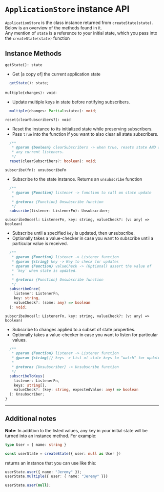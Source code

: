 # `ApplicationStore` instance API
  
`ApplicationStore` is the class instance returned from `createState(state)`. Below is an overview of the methods found in it.\
Any mention of `state` is a reference to your initial state, which you pass into the `createState(state)` function

## Instance Methods

`getState(): state`
* Get [a copy of] the current application state 
```typescript
  getState(): state;
```
`multiple(changes): void`:
* Update multiple keys in state before notifying subscribers.
```typescript
  multiple(changes: Partial<state>): void;
```

`reset(clearSubscribers?): void`
* Reset the instance to its initialized state while preserving subscribers.
* Pass `true` into the function if you want to also clear all state subscribers.
```typescript
  /**
   * @param {boolean} clearSubscribers -> when true, resets state AND removes
   * any current listeners.
   */
  reset(clearSubscribers?: boolean): void;
```

`subscribe(fn): unsubscribeFn`
* Subscribe to the state instance. Returns an `unsubscribe` function
```typescript
  /**
   * @param {Function} listener -> function to call on state update
   * 
   * @returns {Function} Unsubscribe function
   */
  subscribe(listener: ListenerFn): Unsubscriber;
```

`subscribeOnce(l: ListenerFn, key: string, valueCheck?: (v: any) => boolean)`
* Subscribe until a specified `key` is updated, then unsubscribe. 
* Optionally takes a value-checker in case you want to subscribe until a particular value is received.
```typescript
  /**
   * @param {Function} listener -> Listener function
   * @param {string} key -> Key to check for updates
   * @param {Function} valueCheck -> (Optional) assert the value of 
   * `key` when state is updated.
   * 
   * @returns {Function} Unsubscribe function
   */
  subscribeOnce(
    listener: ListenerFn,
    key: string,
    valueCheck?: (some: any) => boolean
  ): void;
```

`subscribeOnce(l: ListenerFn, key: string, valueCheck?: (v: any) => boolean)`
* Subscribe to changes applied to a subset of state properties. 
* Optionally takes a value-checker in case you want to listen for particular values.
```typescript
  /**
   * @param {Function} listener -> Listener function
   * @param {string[]} keys -> List of state keys to "watch" for updates
   * 
   * @returns {Unsubscriber} -> Unsubscribe function
   */
  subscribeToKeys(
    listener: ListenerFn,
    keys: string[],
    valueCheck?: (key: string, expectedValue: any) => boolean
  ): Unsubscriber;
}
```

---

## Additional notes
**Note:** In addition to the listed values, any key in your initial state will be turned into an instance method. For example:

```typescript
type User = { name: string }

const userState = createState({ user: null as User })
```

returns an instance that you can use like this:

```typescript
userState.user({ name: "Jeremy" });
userState.multiple({ user: { name: "Jeremy" }})

userState.user(null);
```
